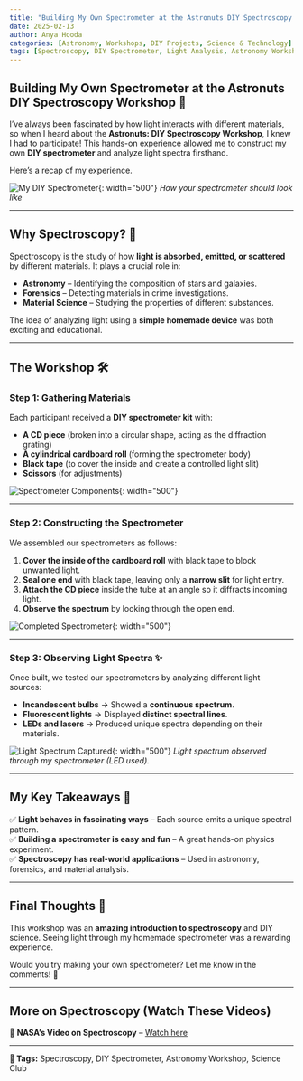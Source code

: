 ```yaml
---
title: "Building My Own Spectrometer at the Astronuts DIY Spectroscopy Workshop 🚀"
date: 2025-02-13
author: Anya Hooda
categories: [Astronomy, Workshops, DIY Projects, Science & Technology]
tags: [Spectroscopy, DIY Spectrometer, Light Analysis, Astronomy Workshop, Hands-on Science, Experimental Physics, Science Club]
---
```


## Building My Own Spectrometer at the Astronuts DIY Spectroscopy Workshop 🚀  

I’ve always been fascinated by how light interacts with different materials, so when I heard about the **Astronuts: DIY Spectroscopy Workshop**, I knew I had to participate! This hands-on experience allowed me to construct my own **DIY spectrometer** and analyze light spectra firsthand.  

Here’s a recap of my experience.  

![My DIY Spectrometer](/assets/img/posts_imgs/photo_2025-02-12_23-51-44.jpg){: width="500"}
*How your spectrometer should look like*  

---

## Why Spectroscopy? 🌈  

Spectroscopy is the study of how **light is absorbed, emitted, or scattered** by different materials. It plays a crucial role in:  

- **Astronomy** – Identifying the composition of stars and galaxies.  
- **Forensics** – Detecting materials in crime investigations.  
- **Material Science** – Studying the properties of different substances.  

The idea of analyzing light using a **simple homemade device** was both exciting and educational.  

---

## The Workshop 🛠️  

### Step 1: Gathering Materials  

Each participant received a **DIY spectrometer kit** with:  

- **A CD piece** (broken into a circular shape, acting as the diffraction grating)  
- **A cylindrical cardboard roll** (forming the spectrometer body)  
- **Black tape** (to cover the inside and create a controlled light slit)  
- **Scissors** (for adjustments)  

![Spectrometer Components](/assets/img/posts_imgs/photo_2025-02-12_23-51-47.jpg){: width="500"} 

---

### Step 2: Constructing the Spectrometer  

We assembled our spectrometers as follows:  

1. **Cover the inside of the cardboard roll** with black tape to block unwanted light.  
2. **Seal one end** with black tape, leaving only a **narrow slit** for light entry.  
3. **Attach the CD piece** inside the tube at an angle so it diffracts incoming light.  
4. **Observe the spectrum** by looking through the open end.  

![Completed Spectrometer](/assets/img/posts_imgs/photo_2025-02-12_23-51-48.jpg){: width="500"} 

---

### Step 3: Observing Light Spectra ✨  

Once built, we tested our spectrometers by analyzing different light sources:  

- **Incandescent bulbs** → Showed a **continuous spectrum**.  
- **Fluorescent lights** → Displayed **distinct spectral lines**.  
- **LEDs and lasers** → Produced unique spectra depending on their materials.  

![Light Spectrum Captured](/assets/img/posts_imgs/photo_2025-02-12_23-51-51.jpg){: width="500"}
*Light spectrum observed through my spectrometer (LED used).*  

---

## My Key Takeaways 🎯  

✅ **Light behaves in fascinating ways** – Each source emits a unique spectral pattern.  
✅ **Building a spectrometer is easy and fun** – A great hands-on physics experiment.  
✅ **Spectroscopy has real-world applications** – Used in astronomy, forensics, and material analysis.  

---

## Final Thoughts 💭  

This workshop was an **amazing introduction to spectroscopy** and DIY science. Seeing light through my homemade spectrometer was a rewarding experience.  

Would you try making your own spectrometer? Let me know in the comments! 🌟  

---

## More on Spectroscopy (Watch These Videos)  

📌 **NASA’s Video on Spectroscopy** – [Watch here](https://www.nasa.gov/spectroscopy-intro)  

---

**📌 Tags:** Spectroscopy, DIY Spectrometer, Astronomy Workshop, Science Club  

